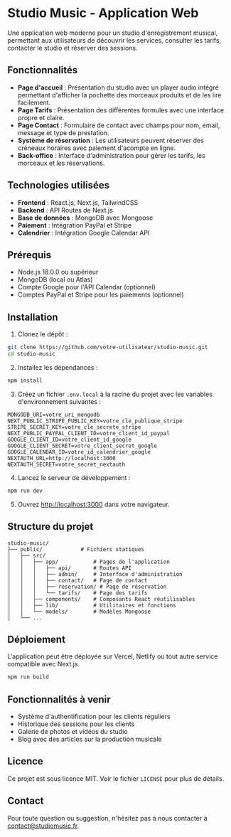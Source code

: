 # Studio Music - Application Web

Une application web moderne pour un studio d'enregistrement musical, permettant aux utilisateurs de découvrir les services, consulter les tarifs, contacter le studio et réserver des sessions.

## Fonctionnalités

- **Page d'accueil** : Présentation du studio avec un player audio intégré permettant d'afficher la pochette des morceaux produits et de les lire facilement.
- **Page Tarifs** : Présentation des différentes formules avec une interface propre et claire.
- **Page Contact** : Formulaire de contact avec champs pour nom, email, message et type de prestation.
- **Système de réservation** : Les utilisateurs peuvent réserver des créneaux horaires avec paiement d'acompte en ligne.
- **Back-office** : Interface d'administration pour gérer les tarifs, les morceaux et les réservations.

## Technologies utilisées

- **Frontend** : React.js, Next.js, TailwindCSS
- **Backend** : API Routes de Next.js
- **Base de données** : MongoDB avec Mongoose
- **Paiement** : Intégration PayPal et Stripe
- **Calendrier** : Intégration Google Calendar API

## Prérequis

- Node.js 18.0.0 ou supérieur
- MongoDB (local ou Atlas)
- Compte Google pour l'API Calendar (optionnel)
- Comptes PayPal et Stripe pour les paiements (optionnel)

## Installation

1. Clonez le dépôt :
```bash
git clone https://github.com/votre-utilisateur/studio-music.git
cd studio-music
```

2. Installez les dépendances :
```bash
npm install
```

3. Créez un fichier `.env.local` à la racine du projet avec les variables d'environnement suivantes :
```
MONGODB_URI=votre_uri_mongodb
NEXT_PUBLIC_STRIPE_PUBLIC_KEY=votre_cle_publique_stripe
STRIPE_SECRET_KEY=votre_cle_secrete_stripe
NEXT_PUBLIC_PAYPAL_CLIENT_ID=votre_client_id_paypal
GOOGLE_CLIENT_ID=votre_client_id_google
GOOGLE_CLIENT_SECRET=votre_client_secret_google
GOOGLE_CALENDAR_ID=votre_id_calendrier_google
NEXTAUTH_URL=http://localhost:3000
NEXTAUTH_SECRET=votre_secret_nextauth
```

4. Lancez le serveur de développement :
```bash
npm run dev
```

5. Ouvrez [http://localhost:3000](http://localhost:3000) dans votre navigateur.

## Structure du projet

```
studio-music/
├── public/            # Fichiers statiques
│   ├── src/
│   │   ├── app/           # Pages de l'application
│   │   │   ├── api/       # Routes API
│   │   │   ├── admin/     # Interface d'administration
│   │   │   ├── contact/   # Page de contact
│   │   │   ├── reservation/ # Page de réservation
│   │   │   └── tarifs/    # Page des tarifs
│   │   ├── components/    # Composants React réutilisables
│   │   ├── lib/           # Utilitaires et fonctions
│   │   └── models/        # Modèles Mongoose
│   └── ...
```

## Déploiement

L'application peut être déployée sur Vercel, Netlify ou tout autre service compatible avec Next.js.

```bash
npm run build
```

## Fonctionnalités à venir

- Système d'authentification pour les clients réguliers
- Historique des sessions pour les clients
- Galerie de photos et vidéos du studio
- Blog avec des articles sur la production musicale

## Licence

Ce projet est sous licence MIT. Voir le fichier `LICENSE` pour plus de détails.

## Contact

Pour toute question ou suggestion, n'hésitez pas à nous contacter à contact@studiomusic.fr.
